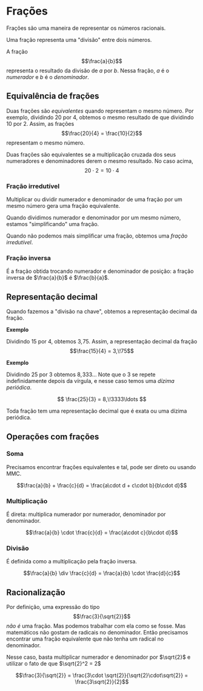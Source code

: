 # Frações

Frações são uma maneira de representar os números racionais. 

Uma fração representa uma "divisão" entre dois números.

A fração $$\frac{a}{b}$$ representa o resultado da divisão de $a$ por $b$. 
Nessa fração, $a$ é o _numerador_ e $b$ é o _denominador_.

## Equivalência de frações

Duas frações são _equivalentes_ quando representam o mesmo número. Por exemplo, dividindo 20 por 4, obtemos o mesmo resultado de que dividindo 10 por 2. Assim, as frações
$$\frac{20}{4} = \frac{10}{2}$$
representam o mesmo número.

Duas frações são equivalentes se a multiplicação cruzada dos seus numeradores e denominadores derem o mesmo resultado. No caso acima, 
$$20\cdot 2 = 10\cdot 4$$


### Fração irredutível

Multiplicar ou dividir numerador e denominador de uma fração por um mesmo número gera uma fração equivalente. 

Quando dividimos numerador e denominador por um mesmo número, estamos "simplificando" uma fração. 

Quando não podemos mais simplificar uma fração, obtemos uma _fração irredutível_. 

### Fração inversa

É a fração obtida trocando numerador e denominador de posição: a fração inversa de $\frac{a}{b}$ é $\frac{b}{a}$.


## Representação decimal

Quando fazemos a "divisão na chave", obtemos a representação decimal da fração.

**Exemplo**

Dividindo $15$ por $4$, obtemos $3,\!75$. Assim, a representação decimal da fração $$\frac{15}{4} = 3,\!75$$ 

**Exemplo**

Dividindo $25$ por $3$ obtemos $8,\!333..$. Note que o $3$ se repete indefinidamente depois da vírgula, e nesse caso temos uma _dízima periódica_. 

$$ \frac{25}{3} = 8,\!3333\ldots $$

Toda fração tem uma representação decimal que é exata ou uma dízima periódica.

## Operações com frações

### Soma

Precisamos encontrar frações equivalentes e tal, pode ser direto ou usando MMC. 

$$\frac{a}{b} + \frac{c}{d} = \frac{a\cdot d + c\cdot b}{b\cdot d}$$

### Multiplicação

É direta: multiplica numerador por numerador, denominador por denominador. 

$$\frac{a}{b} \cdot \frac{c}{d} = \frac{a\cdot c}{b\cdot d}$$

### Divisão

É definida como a multiplicação pela fração inversa.

$$\frac{a}{b} \div \frac{c}{d} = \frac{a}{b} \cdot \frac{d}{c}$$


## Racionalização

Por definição, uma expressão do tipo $$\frac{3}{\sqrt{2}}$$ _não é_ uma fração. Mas podemos trabalhar com ela como se fosse. 
Mas matemáticos não gostam de radicais no denominador. Então precisamos encontrar uma fração equivalente que não tenha um radical no denominador. 

Nesse caso, basta multiplicar numerador e denominador por $\sqrt{2}$ e utilizar o fato de que $\sqrt{2}^2 = 2$

$$\frac{3}{\sqrt{2}} = \frac{3\cdot \sqrt{2}}{\sqrt{2}\cdot\sqrt{2}} = \frac{3\sqrt{2}}{2}$$